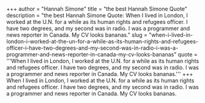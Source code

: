 +++
author = "Hannah Simone"
title = "the best Hannah Simone Quote"
description = "the best Hannah Simone Quote: When I lived in London, I worked at the U.N. for a while as its human rights and refugees officer. I have two degrees, and my second was in radio. I was a programmer and news reporter in Canada. My CV looks bananas."
slug = "when-i-lived-in-london-i-worked-at-the-un-for-a-while-as-its-human-rights-and-refugees-officer-i-have-two-degrees-and-my-second-was-in-radio-i-was-a-programmer-and-news-reporter-in-canada-my-cv-looks-bananas"
quote = '''When I lived in London, I worked at the U.N. for a while as its human rights and refugees officer. I have two degrees, and my second was in radio. I was a programmer and news reporter in Canada. My CV looks bananas.'''
+++
When I lived in London, I worked at the U.N. for a while as its human rights and refugees officer. I have two degrees, and my second was in radio. I was a programmer and news reporter in Canada. My CV looks bananas.
